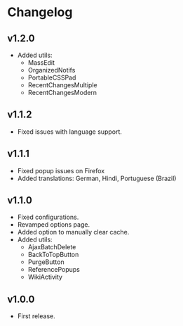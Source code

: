 # Changelog

## v1.2.0

- Added utils:
  - MassEdit
  - OrganizedNotifs
  - PortableCSSPad
  - RecentChangesMultiple
  - RecentChangesModern

## v1.1.2

- Fixed issues with language support.

## v1.1.1

- Fixed popup issues on Firefox
- Added translations: German, Hindi, Portuguese (Brazil)

## v1.1.0

- Fixed configurations.
- Revamped options page.
- Added option to manually clear cache.
- Added utils:
  - AjaxBatchDelete
  - BackToTopButton
  - PurgeButton
  - ReferencePopups
  - WikiActivity

## v1.0.0

- First release.
